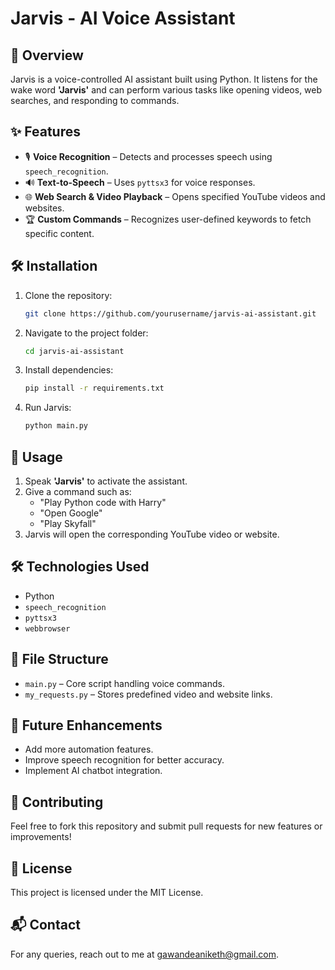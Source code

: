 # Jarvis - AI Voice Assistant

## 🚀 Overview
Jarvis is a voice-controlled AI assistant built using Python. It listens for the wake word **'Jarvis'** and can perform various tasks like opening videos, web searches, and responding to commands.

## ✨ Features
- 🎙️ **Voice Recognition** – Detects and processes speech using `speech_recognition`.
- 🔊 **Text-to-Speech** – Uses `pyttsx3` for voice responses.
- 🌐 **Web Search & Video Playback** – Opens specified YouTube videos and websites.
- 🏆 **Custom Commands** – Recognizes user-defined keywords to fetch specific content.

## 🛠️ Installation
1. Clone the repository:
   ```bash
   git clone https://github.com/yourusername/jarvis-ai-assistant.git
   ```
2. Navigate to the project folder:
   ```bash
   cd jarvis-ai-assistant
   ```
3. Install dependencies:
   ```bash
   pip install -r requirements.txt
   ```
4. Run Jarvis:
   ```bash
   python main.py
   ```

## 📌 Usage
1. Speak **'Jarvis'** to activate the assistant.
2. Give a command such as:
   - "Play Python code with Harry"
   - "Open Google"
   - "Play Skyfall"
3. Jarvis will open the corresponding YouTube video or website.

## 🛠️ Technologies Used
- Python
- `speech_recognition`
- `pyttsx3`
- `webbrowser`

## 📄 File Structure
- `main.py` – Core script handling voice commands.
- `my_requests.py` – Stores predefined video and website links.

## 🌟 Future Enhancements
- Add more automation features.
- Improve speech recognition for better accuracy.
- Implement AI chatbot integration.

## 🤝 Contributing
Feel free to fork this repository and submit pull requests for new features or improvements!

## 📄 License
This project is licensed under the MIT License.

## 📬 Contact
For any queries, reach out to me at [gawandeaniketh@gmail.com](mailto:your-email@example.com).

